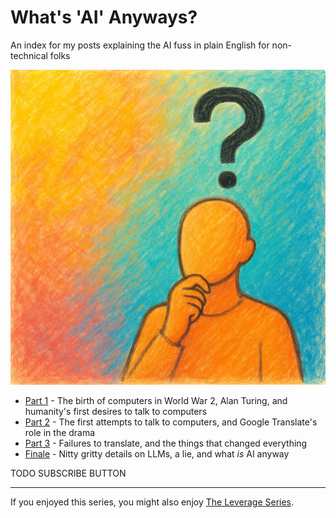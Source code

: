 <!------------------------- REFERENCE LINKS BLOCK ----------------------------------->
[TODO]: some-link
<!----------------------- END REFERENCE LINKS BLOCK --------------------------------->

What's 'AI' Anyways?
====================
An index for my posts explaining the AI fuss in plain English for non-technical folks

![](./images/image.png)

- [Part 1](https://mieubrisse.substack.com/p/whats-ai-anyway-part-1) - The birth of computers in World War 2, Alan Turing, and humanity's first desires to talk to computers
- [Part 2](https://mieubrisse.substack.com/p/whats-ai-anyway-part-2) - The first attempts to talk to computers, and Google Translate's role in the drama
- [Part 3](https://mieubrisse.substack.com/p/whats-ai-anyway-part-3) - Failures to translate, and the things that changed everything
- [Finale](https://mieubrisse.substack.com/p/whats-ai-anyway-finale) - Nitty gritty details on LLMs, a lie, and what _is_ AI anyway

TODO SUBSCRIBE BUTTON

----------

If you enjoyed this series, you might also enjoy [The Leverage Series](https://mieubrisse.substack.com/p/the-leverage-series).
